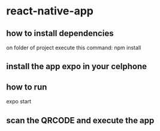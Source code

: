 # react-native-app

## how to install dependencies

on folder of project execute this command: npm install

## install the app expo in your celphone

## how to run
expo start

## scan the QRCODE and execute the app
